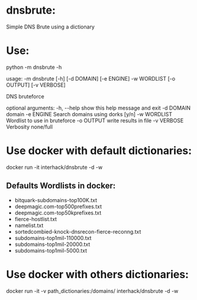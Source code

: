 # dnsbrute:
Simple DNS Brute using a dictionary

# Use:
python -m dnsbrute -h

usage: -m dnsbrute [-h] [-d DOMAIN] [-e ENGINE] -w WORDLIST [-o OUTPUT]
                   [-v VERBOSE]

DNS bruteforce

optional arguments:
  -h, --help   show this help message and exit
  -d DOMAIN    domain
  -e ENGINE    Search domains using dorks [y/n]
  -w WORDLIST  Wordlist to use in bruteforce
  -o OUTPUT    write results in file
  -v VERBOSE   Verbosity none/full

# Use docker with default dictionaries:
docker run -it interhack/dnsbrute -d <domain> -w <wordlist>

## Defaults Wordlists in docker:

- bitquark-subdomains-top100K.txt
- deepmagic.com-top500prefixes.txt
- deepmagic.com-top50kprefixes.txt
- fierce-hostlist.txt
- namelist.txt 
- sortedcombied-knock-dnsrecon-fierce-reconng.txt
- subdomains-top1mil-110000.txt
- subdomains-top1mil-20000.txt
- subdomains-top1mil-5000.txt

# Use docker with others dictionaries:
docker run -it -v path_dictionaries:/domains/ interhack/dnsbrute -d <domain> -w <wordlist>